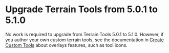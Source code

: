 # Upgrade Terrain Tools from 5.0.1 to 5.1.0

No work is required to upgrade from Terrain Tools 5.0.1 to 5.1.0. However, if you author your own custom terrain tools, see the documentation in [Create Custom Tools](create-custom-tools.md) about overlays features, such as tool icons.
